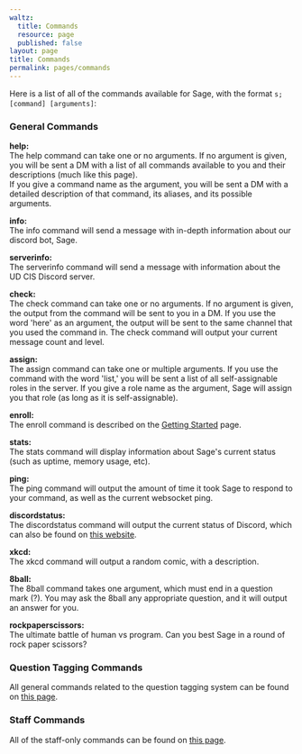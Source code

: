 ```yaml
---
waltz:
  title: Commands
  resource: page
  published: false
layout: page
title: Commands
permalink: pages/commands
---
```

Here is a list of all of the commands available for Sage, with the format `s;[command] [arguments]`:

### General Commands

**help:**  
The help command can take one or no arguments. If no argument is given, you will be sent a DM with a list of all
commands available to you and their descriptions (much like this page).  
If you give a command name as the argument, you will be sent a DM with a detailed description of that command, its
aliases, and its possible arguments.

**info:**  
The info command will send a message with in-depth information about our discord bot, Sage.

**serverinfo:**  
The serverinfo command will send a message with information about the UD CIS Discord server.

**check:**  
The check command can take one or no arguments. If no argument is given, the output from the command will be sent to you
in a DM. If you use the word 'here' as an argument, the output will be sent to the same channel that you used the
command in. The check command will output your current message count and level.

**assign:**  
The assign command can take one or multiple arguments. If you use the command with the word 'list,' you will be sent a
list of all self-assignable roles in the server. If you give a role name as the argument, Sage will assign you that role
(as long as it is self-assignable).

**enroll:**  
The enroll command is described on the [Getting Started](https://ud-cis-discord.github.io/getting_started/) page.

**stats:**  
The stats command will display information about Sage's current status (such as uptime, memory usage, etc).

**ping:**  
The ping command will output the amount of time it took Sage to respond to your command, as well as the current
websocket ping.

**discordstatus:**  
The discordstatus command will output the current status of Discord, which can also be found on [this website](https://discordstatus.com/).

**xkcd:**  
The xkcd command will output a random comic, with a description.

**8ball:**  
The 8ball command takes one argument, which must end in a question mark (?). You may ask the 8ball any appropriate
question, and it will output an answer for you.

**rockpaperscissors:**  
The ultimate battle of human vs program. Can you best Sage in a round of rock paper scissors?

### Question Tagging Commands

All general commands related to the question tagging system can be found on [this page](https://ud-cis-discord.github.io/pages/Question%20Tagging). 

### Staff Commands

All of the staff-only commands can be found on [this page](https://ud-cis-discord.github.io/staff_pages/staff%20commands).